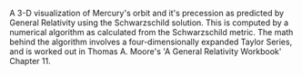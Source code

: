 A 3-D visualization of Mercury's orbit and it's precession as predicted by General Relativity using the Schwarzschild solution. This is computed by a numerical algorithm as calculated from the Schwarzschild metric. The math behind the algorithm involves a four-dimensionally expanded Taylor Series, and is worked out in Thomas A. Moore's 'A General Relativity Workbook' Chapter 11.
